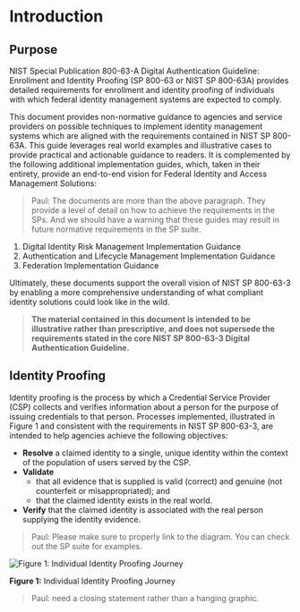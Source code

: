 # Introduction

## Purpose

NIST Special Publication 800-63-A Digital Authentication Guideline: Enrollment and Identity Proofing (SP 800-63 or NIST SP 800-63A) provides detailed requirements for enrollment and identity proofing of individuals with which federal identity management systems are expected to comply.

This document provides non-normative guidance to agencies and service providers on possible techniques to implement identity management systems which are aligned with the requirements contained in NIST SP 800-63A. This guide leverages real world examples and illustrative cases to provide practical and actionable guidance to readers. It is complemented by the following additional implementation guides, which, taken in their entirety, provide an end-to-end vision for Federal Identity and Access Management Solutions:

>Paul: The documents are more than the above paragraph. They provide a level of detail on how to achieve the requirements in the SPs. And we should have a warning that these guides may result in future normative requirements in the SP suite.

1. Digital Identity Risk Management Implementation Guidance
2. Authentication and Lifecycle Management Implementation Guidance
1. Federation Implementation Guidance

Ultimately, these documents support the overall vision of NIST SP 800-63-3 by enabling a more comprehensive understanding of what compliant identity solutions could look like in the wild.

> **The material contained in this document is intended to be illustrative rather than prescriptive, and does not supersede the requirements stated in the core NIST SP 800-63-3 Digital Authentication Guideline.** 

## Identity Proofing

Identity proofing is the process by which a Credential Service Provider (CSP) collects and verifies information about a person for the purpose of issuing credentials to that person. Processes implemented, illustrated in Figure 1 and consistent with the requirements in NIST SP 800-63-3, are intended to help agencies achieve the following objectives:

- **Resolve** a claimed identity to a single, unique identity within the context of the population of users served by the CSP.
- **Validate**
	- that all evidence that is supplied is valid (correct) and genuine (not counterfeit or misappropriated); and
	- that the claimed identity exists in the real world.
- **Verify** that the claimed identity is associated with the real person supplying the identity evidence.

>Paul: Please make sure to properly link to the diagram. You can check out the SP suite for examples.
  
![Figure 1: Individual Identity Proofing Journey](media/figure-1-individual-identity-proofing-journey.png)

**Figure 1:** Individual Identity Proofing Journey

>Paul: need a closing statement rather than a hanging graphic.
